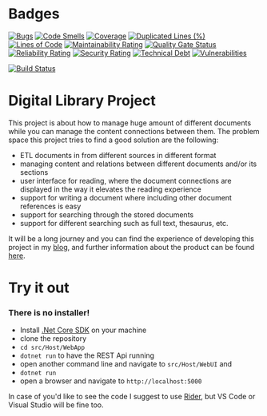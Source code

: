 # Badges

[![Bugs](https://sonarcloud.io/api/project_badges/measure?project=DigitalLibrary&metric=bugs)](https://sonarcloud.io/dashboard?id=DigitalLibrary)
[![Code Smells](https://sonarcloud.io/api/project_badges/measure?project=DigitalLibrary&metric=code_smells)](https://sonarcloud.io/dashboard?id=DigitalLibrary)
[![Coverage](https://sonarcloud.io/api/project_badges/measure?project=DigitalLibrary&metric=coverage)](https://sonarcloud.io/dashboard?id=DigitalLibrary)
[![Duplicated Lines (%)](https://sonarcloud.io/api/project_badges/measure?project=DigitalLibrary&metric=duplicated_lines_density)](https://sonarcloud.io/dashboard?id=DigitalLibrary)
[![Lines of Code](https://sonarcloud.io/api/project_badges/measure?project=DigitalLibrary&metric=ncloc)](https://sonarcloud.io/dashboard?id=DigitalLibrary)
[![Maintainability Rating](https://sonarcloud.io/api/project_badges/measure?project=DigitalLibrary&metric=sqale_rating)](https://sonarcloud.io/dashboard?id=DigitalLibrary)
[![Quality Gate Status](https://sonarcloud.io/api/project_badges/measure?project=DigitalLibrary&metric=alert_status)](https://sonarcloud.io/dashboard?id=DigitalLibrary)
[![Reliability Rating](https://sonarcloud.io/api/project_badges/measure?project=DigitalLibrary&metric=reliability_rating)](https://sonarcloud.io/dashboard?id=DigitalLibrary)
[![Security Rating](https://sonarcloud.io/api/project_badges/measure?project=DigitalLibrary&metric=security_rating)](https://sonarcloud.io/dashboard?id=DigitalLibrary)
[![Technical Debt](https://sonarcloud.io/api/project_badges/measure?project=DigitalLibrary&metric=sqale_index)](https://sonarcloud.io/dashboard?id=DigitalLibrary)
[![Vulnerabilities](https://sonarcloud.io/api/project_badges/measure?project=DigitalLibrary&metric=vulnerabilities)](https://sonarcloud.io/dashboard?id=DigitalLibrary)

[![Build Status](https://dev.azure.com/sayusiando/DigitalLibrary/_apis/build/status/DiLib.GH?branchName=master)](https://dev.azure.com/sayusiando/DigitalLibrary/_build/latest?definitionId=64&branchName=master)

# Digital Library Project

This project is about how to manage huge amount of different documents while you can manage the
content connections between them. The problem space this project tries to find a good solution are
the following:

- ETL documents in from different sources in different format
- managing content and relations between different documents and/or its sections
- user interface for reading, where the document connections are displayed in the way it elevates
  the reading experience
- support for writing a document where including other document references is easy
- support for searching through the stored documents
- support for different searching such as full text, thesaurus, etc.

It will be a long journey and you can find the experience of developing this project in
my [blog](https://sayusiando.com), and further information about the product can be
found [here](src/Doc/index.md).

# Try it out

### There is no installer!

- Install [.Net Core SDK](https://dotnet.microsoft.com/download) on your machine
- clone the repository
- `cd src/Host/WebApp`
- `dotnet run` to have the REST Api running
- open another command line and navigate to `src/Host/WebUI` and
- `dotnet run`
- open a browser and navigate to `http://localhost:5000`

In case of you'd like to see the code I suggest to use [Rider](https://www.jetbrains.com/rider/),
but VS Code or Visual Studio will be fine too.
